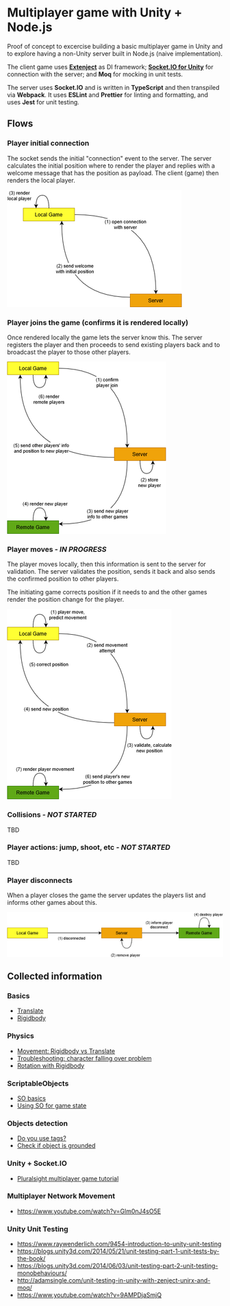 ﻿# Multiplayer game with Unity + Node.js

Proof of concept to excercise building a basic multiplayer game in Unity and to explore having a non-Unity server built in Node.js (naive implementation).

The client game uses **[Extenject](https://assetstore.unity.com/packages/tools/utilities/extenject-dependency-injection-ioc-157735)** as DI framework; **[Socket.IO for Unity](https://assetstore.unity.com/packages/tools/network/socket-io-for-unity-21721)** for connection with the server; and **Moq** for mocking in unit tests. 

The server uses **Socket.IO** and is written in **TypeScript** and then transpiled via **Webpack**. It uses **ESLint** and **Prettier** for linting and formatting, and uses **Jest** for unit testing.

## Flows

### Player initial connection

The socket sends the initial "connection" event to the server. The server calculates the initial position where to render the player and replies with a welcome message that has the position as payload. The client (game) then renders the local player.

![Player Connects](./docs/events-Player_Connects.png)

### Player joins the game (confirms it is rendered locally)

Once rendered locally the game lets the server know this. The server registers the player and then proceeds to send existing players back and to broadcast the player to those other players.

![Player Joins](./docs/events-Player_Joins_The_Game.png)

### Player moves *- IN PROGRESS*

The player moves locally, then this information is sent to the server for validation. The server validates the position, sends it back and also sends the confirmed position to other players. 

The initiating game corrects position if it needs to and the other games render the position change for the player.

![Player Joins](./docs/events-Player_Moves.png)

### Collisions *- NOT STARTED*

TBD

### Player actions: jump, shoot, etc *- NOT STARTED*

TBD

### Player disconnects

When a player closes the game the server updates the players list and informs other games about this.

![Player Joins](./docs/events-Player_Disconnects.png)

## Collected information

### Basics

- [Translate](https://docs.unity3d.com/Manual/class-Transform.html)
- [Rigidbody](https://docs.unity3d.com/Manual/class-Rigidbody.html)

### Physics

- [Movement: Rigidbody vs Translate](https://www.youtube.com/watch?v=ixM2W2tPn6c)
- [Troubleshooting: character falling over problem](https://forum.unity.com/threads/character-falling-over-problem.160027/)
- [Rotation with Rigidbody](https://forum.unity.com/threads/can-not-move-and-rotate-at-the-same-time.734438/)

### ScriptableObjects

- [SO basics](https://www.youtube.com/watch?v=aPXvoWVabPY)
- [Using SO for game state](https://www.youtube.com/watch?v=55eB8_CctAM)

### Objects detection

- [Do you use tags?](https://forum.unity.com/threads/do-you-use-tags.617119/)
- [Check if object is grounded](https://forum.unity.com/threads/check-if-character-is-grounded.243148/)

### Unity + Socket.IO

- [Pluralsight multiplayer game tutorial](https://app.pluralsight.com/library/courses/unity-multiplayer-game-dev-node-2454/table-of-contents)

### Multiplayer Network Movement

- https://www.youtube.com/watch?v=Glm0nJ4sO5E

### Unity Unit Testing

- https://www.raywenderlich.com/9454-introduction-to-unity-unit-testing
- https://blogs.unity3d.com/2014/05/21/unit-testing-part-1-unit-tests-by-the-book/
- https://blogs.unity3d.com/2014/06/03/unit-testing-part-2-unit-testing-monobehaviours/
- http://adamsingle.com/unit-testing-in-unity-with-zenject-unirx-and-moq/
- https://www.youtube.com/watch?v=9AMPDjaSmjQ